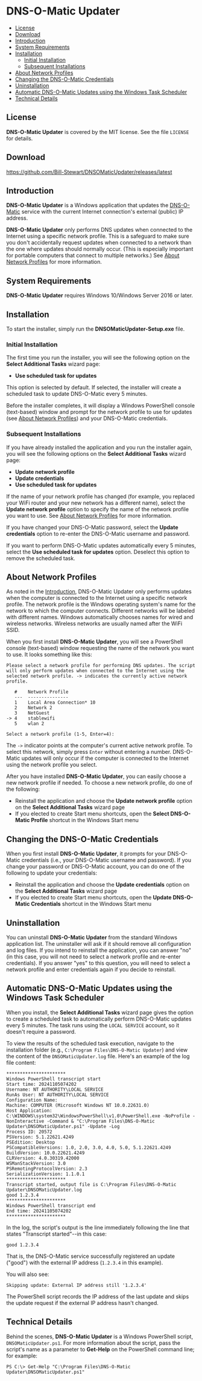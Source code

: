 <!-- omit in toc -->
# DNS-O-Matic Updater

- [License](#license)
- [Download](#download)
- [Introduction](#introduction)
- [System Requirements](#system-requirements)
- [Installation](#installation)
  - [Initial Installation](#initial-installation)
  - [Subsequent Installations](#subsequent-installations)
- [About Network Profiles](#about-network-profiles)
- [Changing the DNS-O-Matic Credentials](#changing-the-dns-o-matic-credentials)
- [Uninstallation](#uninstallation)
- [Automatic DNS-O-Matic Updates using the Windows Task Scheduler](#automatic-dns-o-matic-updates-using-the-windows-task-scheduler)
- [Technical Details](#technical-details)

## License

**DNS-O-Matic Updater** is covered by the MIT license. See the file `LICENSE` for details.

## Download

https://github.com/Bill-Stewart/DNSOMaticUpdater/releases/latest

## Introduction

**DNS-O-Matic Updater** is a Windows application that updates the [DNS-O-Matic](https://www.dnsomatic.com/) service with the current Internet connection's external (public) IP address.

**DNS-O-Matic Updater** only performs DNS updates when connected to the Internet using a specific network profile. This is a safeguard to make sure you don't accidentally request updates when connected to a network than the one where updates should normally occur. (This is especially important for portable computers that connect to multiple networks.) See [About Network Profiles](#about-network-profiles) for more information.

## System Requirements

**DNS-O-Matic Updater** requires Windows 10/Windows Server 2016 or later.

## Installation

To start the installer, simply run the **DNSOMaticUpdater-Setup.exe** file.

### Initial Installation

The first time you run the installer, you will see the following option on the **Select Additional Tasks** wizard page:

* **Use scheduled task for updates**

This option is selected by default. If selected, the installer will create a scheduled task to update DNS-O-Matic every 5 minutes.

Before the installer completes, it will display a Windows PowerShell console (text-based) window and prompt for the network profile to use for updates (see [About Network Profiles](#about-network-profiles)) and your DNS-O-Matic credentials.

### Subsequent Installations

If you have already installed the application and you run the installer again, you will see the following options on the **Select Additional Tasks** wizard page:

* **Update network profile**
* **Update credentials**
* **Use scheduled task for updates**

If the name of your network profile has changed (for example, you replaced your WiFi router and your new network has a different name), select the **Update network profile** option to specify the name of the network profile you want to use. See [About Network Profiles](#about-network-profiles) for more information.

If you have changed your DNS-O-Matic password, select the **Update credentials** option to re-enter the DNS-O-Matic username and password.

If you want to perform DNS-O-Matic updates automatically every 5 minutes, select the **Use scheduled task for updates** option. Deselect this option to remove the scheduled task.

## About Network Profiles

As noted in the [Introduction](#introduction), DNS-O-Matic Updater only performs updates when the computer is connected to the Internet using a specific network profile. The network profile is the Windows operating system's name for the network to which the computer connects. Different networks will be labeled with different names. Windows automatically chooses names for wired and wireless networks. Wireless networks are usually named after the WiFi SSID.

When you first install **DNS-O-Matic Updater**, you will see a PowerShell console (text-based) window requesting the name of the network you want to use. It looks something like this:

```
Please select a network profile for performing DNS updates. The script will only perform updates when connected to the Internet using the selected network profile. -> indicates the currently active network profile.

   #    Network Profile
   ---  ---------------
   1    Local Area Connection* 10
   2    Network 2
   3    NetGuest
-> 4    stablewifi
   5    wlan 2

Select a network profile (1-5, Enter=4):
```

The `->` indicator points at the computer's current active network profile. To select this network, simply press `Enter` without entering a number. DNS-O-Matic updates will only occur if the computer is connected to the Internet using the network profile you select.

After you have installed **DNS-O-Matic Updater**, you can easily choose a new network profile if needed. To choose a new network profile, do one of the following:

* Reinstall the application and choose the **Update network profile** option on the **Select Additional Tasks** wizard page
* If you elected to create Start menu shortcuts, open the **Select DNS-O-Matic Profile** shortcut in the Windows Start menu

## Changing the DNS-O-Matic Credentials

When you first install **DNS-O-Matic Updater**, it prompts for your DNS-O-Matic credentials (i.e., your DNS-O-Matic username and password). If you change your password or DNS-O-Matic account, you can do one of the following to update your credentials:

* Reinstall the application and choose the **Update credentials** option on the **Select Additional Tasks** wizard page
* If you elected to create Start menu shortcuts, open the **Update DNS-O-Matic Credentials** shortcut in the Windows Start menu

## Uninstallation

You can uninstall **DNS-O-Matic Updater** from the standard Windows application list. The uninstaller will ask if it should remove all configuration and log files. If you intend to reinstall the application, you can answer "no" (in this case, you will not need to select a network profile and re-enter credentials). If you answer "yes" to this question, you will need to select a network profile and enter credentials again if you decide to reinstall.

## Automatic DNS-O-Matic Updates using the Windows Task Scheduler

When you install, the **Select Additional Tasks** wizard page gives the option to create a scheduled task to automatically perform DNS-O-Matic updates every 5 minutes. The task runs using the `LOCAL SERVICE` account, so it doesn't require a password.

To view the results of the scheduled task execution, navigate to the installation folder (e.g., `C:\Program Files\DNS-O-Matic Updater`) and view the content of the `DNSOMaticUpdater.log` file. Here's an example of the log file content:

```
**********************
Windows PowerShell transcript start
Start time: 20241105074202
Username: NT AUTHORITY\LOCAL SERVICE
RunAs User: NT AUTHORITY\LOCAL SERVICE
Configuration Name:
Machine: COMPUTER (Microsoft Windows NT 10.0.22631.0)
Host Application: C:\WINDOWS\system32\WindowsPowerShell\v1.0\PowerShell.exe -NoProfile -NonInteractive -Command & "C:\Program Files\DNS-O-Matic Updater\DNSOMaticUpdater.ps1" -Update -Log
Process ID: 20572
PSVersion: 5.1.22621.4249
PSEdition: Desktop
PSCompatibleVersions: 1.0, 2.0, 3.0, 4.0, 5.0, 5.1.22621.4249
BuildVersion: 10.0.22621.4249
CLRVersion: 4.0.30319.42000
WSManStackVersion: 3.0
PSRemotingProtocolVersion: 2.3
SerializationVersion: 1.1.0.1
**********************
Transcript started, output file is C:\Program Files\DNS-O-Matic Updater\DNSOMaticUpdater.log
good 1.2.3.4
**********************
Windows PowerShell transcript end
End time: 20241105074202
**********************
```

In the log, the script's output is the line immediately following the line that states "Transcript started"--in this case:

    good 1.2.3.4

That is, the DNS-O-Matic service successfully registered an update ("good") with the external IP address (`1.2.3.4` in this example).

You will also see:

    Skipping update: External IP address still '1.2.3.4'

The PowerShell script records the IP address of the last update and skips the update request if the external IP address hasn't changed.

## Technical Details

Behind the scenes, **DNS-O-Matic Updater** is a Windows PowerShell script, `DNSOMaticUpdater.ps1`. For more information about the script, pass the script's name as a parameter to **Get-Help** on the PowerShell command line; for example:

    PS C:\> Get-Help "C:\Program Files\DNS-O-Matic Updater\DNSOMaticUpdater.ps1"
